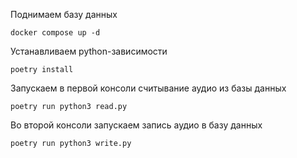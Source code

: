 
Поднимаем базу данных
```
docker compose up -d
```

Устанавливаем python-зависимости
```
poetry install
```

Запускаем в первой консоли считывание аудио из базы данных
```
poetry run python3 read.py
```

Во второй консоли запускаем запись аудио в базу данных
```
poetry run python3 write.py
```
